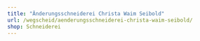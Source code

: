 ```yaml
---
title: "Änderungsschneiderei Christa Waim Seibold"
url: /wegscheid/aenderungsschneiderei-christa-waim-seibold/
shop: Schneiderei
---
```

